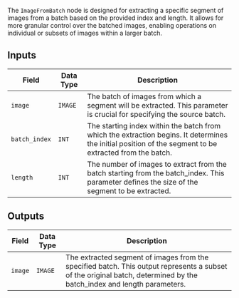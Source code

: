 The `ImageFromBatch` node is designed for extracting a specific segment of images from a batch based on the provided index and length. It allows for more granular control over the batched images, enabling operations on individual or subsets of images within a larger batch.

## Inputs

| Field          | Data Type | Description                                                                           |
|----------------|-------------|---------------------------------------------------------------------------------------|
| `image`        | `IMAGE`     | The batch of images from which a segment will be extracted. This parameter is crucial for specifying the source batch. |
| `batch_index`  | `INT`       | The starting index within the batch from which the extraction begins. It determines the initial position of the segment to be extracted from the batch. |
| `length`       | `INT`       | The number of images to extract from the batch starting from the batch_index. This parameter defines the size of the segment to be extracted. |

## Outputs

| Field | Data Type | Description                                                                                   |
|-------|-------------|-----------------------------------------------------------------------------------------------|
| `image` | `IMAGE`    | The extracted segment of images from the specified batch. This output represents a subset of the original batch, determined by the batch_index and length parameters. |
